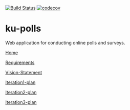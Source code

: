 [![Build Status](https://travis-ci.com/Ing140943/Ku-polls.svg?branch=master)](https://travis-ci.com/github/Ing140943/Ku-polls)
[![codecov](https://codecov.io/gh/Ing140943/Ku-polls/branch/master/graph/badge.svg)](https://codecov.io/gh/Ing140943/Ku-polls)
# ku-polls

Web application for conducting online polls and surveys.

[Home](https://github.com/Ing140943/ku-polls/wiki)

[Requirements](https://github.com/Ing140943/ku-polls/wiki/Requirements)

[Vision-Statement](https://github.com/Ing140943/ku-polls/wiki/Vision-Statement)

[Iteration1-plan](https://github.com/Ing140943/Ku-polls/wiki/Iteration-1-Plan)

[Iteration2-plan](https://github.com/Ing140943/Ku-polls/wiki/Iteration-2-Plan)

[Iteration3-plan](https://github.com/Ing140943/Ku-polls/wiki/Iteration3-Plan)